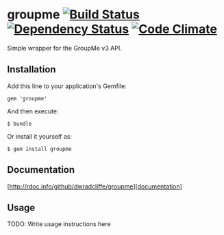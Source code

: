 # groupme [![Build Status](https://secure.travis-ci.org/dwradcliffe/groupme.png?branch=master)](https://travis-ci.org/dwradcliffe/groupme) [![Dependency Status](https://gemnasium.com/dwradcliffe/groupme.png)](https://gemnasium.com/dwradcliffe/groupme) [![Code Climate](https://codeclimate.com/github/dwradcliffe/groupme.png)](https://codeclimate.com/github/dwradcliffe/groupme)

Simple wrapper for the GroupMe v3 API.

## Installation

Add this line to your application's Gemfile:

    gem 'groupme'

And then execute:

    $ bundle

Or install it yourself as:

    $ gem install groupme

## Documentation
[http://rdoc.info/github/dwradcliffe/groupme][documentation]

[documentation]: http://rdoc.info/github/dwradcliffe/groupme

## Usage

TODO: Write usage instructions here
